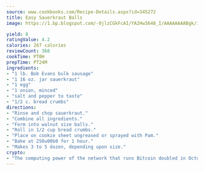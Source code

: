 ```yaml
---
source: www.cookbooks.com/Recipe-Details.aspx?id=345272
title: Easy Sauerkraut Balls
image: https://1.bp.blogspot.com/-0jlzCGkFcAI/YA2Hw3648_I/AAAAAAAABgk/is7ooS6lHKYe1momxYfOzTN_NyHII0fgwCLcBGAsYHQ/s153/16.png

yield: 8
ratingValue: 4.2
calories: 267 calories
reviewCount: 368
cookTime: PT0H
prepTime: PT24M
ingredients:
- "1 lb. Bob Evans bulk sausage"
- "1 16 oz. jar sauerkraut"
- "1 egg"
- "1 onion, minced"
- "salt and pepper to taste"
- "1/2 c. bread crumbs"
directions:
- "Rinse and chop sauerkraut."
- "Combine all ingredients."
- "Form into walnut size balls."
- "Roll in 1/2 cup bread crumbs."
- "Place on cookie sheet ungreased or sprayed with Pam."
- "Bake at 250u00b0 for 1 hour."
- "Makes 3 to 5 dozen, depending upon size."
crypto:
- "The computing power of the network that runs Bitcoin doubled in October, pushing out all but the most dedicated miners."
---
```

